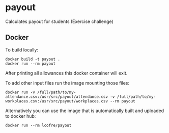 # payout
Calculates payout for students (Exercise challenge)

## Docker
To build locally:
```
docker build -t payout .
docker run --rm payout
```
After printing all allowances this docker container will exit.

To add other input files run the image mounting those files:
```
docker run -v /full/path/to/my-attendance.csv:/usr/src/payout/attendance.csv -v /full/path/to/my-workplaces.csv:/usr/src/payout/workplaces.csv --rm payout
```

Alternatively you can use the image that is automatically built and uploaded to docker hub:
```
docker run --rm lcofre/payout
```